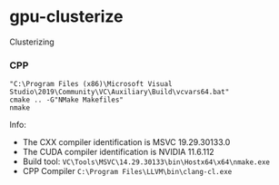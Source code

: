 # gpu-clusterize
Clusterizing

### CPP
```
"C:\Program Files (x86)\Microsoft Visual Studio\2019\Community\VC\Auxiliary\Build\vcvars64.bat"
cmake .. -G"NMake Makefiles"
nmake
```
Info:  
- The CXX compiler identification is MSVC 19.29.30133.0
- The CUDA compiler identification is NVIDIA 11.6.112
- Build tool: `VC\Tools\MSVC\14.29.30133\bin\Hostx64\x64\nmake.exe`
- CPP Compiler `C:\Program Files\LLVM\bin\clang-cl.exe`